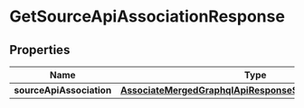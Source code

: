 

# GetSourceApiAssociationResponse


## Properties

| Name | Type | Description | Notes |
|------------ | ------------- | ------------- | -------------|
|**sourceApiAssociation** | [**AssociateMergedGraphqlApiResponseSourceApiAssociation**](AssociateMergedGraphqlApiResponseSourceApiAssociation.md) |  |  [optional] |



